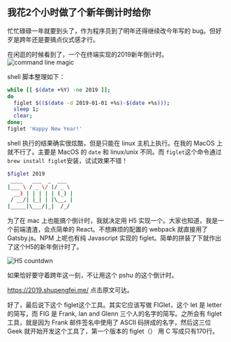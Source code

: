我花2个小时做了个新年倒计时给你
---

忙忙碌碌一年就要到头了，作为程序员到了明年还得继续改今年写的 bug。但好歹是跨年还是要搞点仪式感才行。

在闲逛的时候看到了，一个在终端实现的2019新年倒计时。
![command line magic](http://cdn2.51ulong.com/18-12-29/67719352.jpg)

shell 脚本整理如下：
```bash
while [[ $(date +%Y) -ne 2019 ]];
do 
  figlet $(($(date -d 2019-01-01 +%s)-$(date +%s)));
  sleep 1;
  clear;
done;
figlet 'Happy New Year!'
```
shell 执行的结果确实很炫酷，但是只能在 linux 主机上执行。在我的 MacOS 上就不行了。主要是 MacOS 的 `date`  和 linux/unix 不同。而 `figlet`这个命令通过`brew install figlet`安装，试试效果不错！

```bash
$figlet 2019
 ____   ___  _  ___
|___ \ / _ \/ |/ _ \
  __) | | | | | (_) |
 / __/| |_| | |\__, |
|_____|\___/|_|  /_/

```
为了在 mac 上也能搞个倒计时，我就决定用 H5 实现一个。大家也知道，我是一个前端渣渣，会点简单的 React。不想麻烦的配置的 webpack 就直接用了 Gatsby.js。NPM 上呢也有纯 Javascript 实现的 figlet。简单的拼装了下就作出了这个H5的新年倒计时了。

![H5 countdwn](http://cdn2.51ulong.com/18-12-29/30949467.jpg)

如果恰好要守着跨年这一刻，不让用这个 pshu 的这个倒计时。

https://2019.shupengfei.me/  点击原文可达。

好了，最后说下这个 figlet这个工具。其实它应该写做 FIGlet，这个 let 是 letter 的简写，而 FIG 是 Frank, Ian and Glenn 三个人的名字的简写。之所会有 figlet 工具，就是因为 Frank 邮件签名中使用了 ASCII 码拼成的名字，然后这三位 Geek 就开始开发这个工具了，第一个版本的 figlet（） 用 C 写成只有170行。
<!--stackedit_data:
eyJoaXN0b3J5IjpbMTIzODM0NjAzOCw2MDcwOTQ2MywxMzA3Mz
Q5MjIxLDg4Mjc1OTk1Niw4NzYzMjcwNTAsMTc1MzMzMzc1MCwx
NDQzOTA0MjQ4XX0=
-->